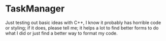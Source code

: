 # TaskManager

Just testing out basic ideas with C++, I know it probably has horrible code or styling; if it does, please tell me; it helps a lot to find better forms to do what I did or just find a better way to format my code. 
